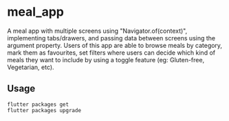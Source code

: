 # meal_app

A meal app with multiple screens using "Navigator.of(context)", implementing tabs/drawers, and passing data between screens using the argument property. Users of this app are able to browse meals by category, mark them as favourites, set filters where users can decide which kind of meals they want to include by using a toggle feature (eg: Gluten-free, Vegetarian, etc).

## Usage
```
flutter packages get
flutter packages upgrade
```

